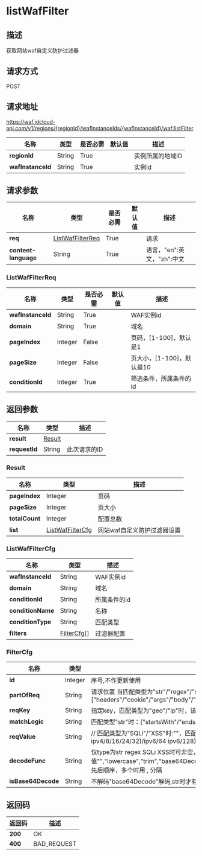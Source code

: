 # listWafFilter


## 描述
获取网站waf自定义防护过滤器

## 请求方式
POST

## 请求地址
https://waf.jdcloud-api.com/v1/regions/{regionId}/wafInstanceIds/{wafInstanceId}/waf:listFilter

|名称|类型|是否必需|默认值|描述|
|---|---|---|---|---|
|**regionId**|String|True| |实例所属的地域ID|
|**wafInstanceId**|String|True| |实例Id|

## 请求参数
|名称|类型|是否必需|默认值|描述|
|---|---|---|---|---|
|**req**|[ListWafFilterReq](listwaffilter#listwaffilterreq)|True| |请求|
|**content-language**|String|True| |语言，"en":英文，"zh":中文|

### <div id="listwaffilterreq">ListWafFilterReq</div>
|名称|类型|是否必需|默认值|描述|
|---|---|---|---|---|
|**wafInstanceId**|String|True| |WAF实例id|
|**domain**|String|True| |域名|
|**pageIndex**|Integer|False| |页码，[1-100]，默认是1|
|**pageSize**|Integer|False| |页大小，[1-100]，默认是10|
|**conditionId**|Integer|True| |筛选条件，所属条件的id|

## 返回参数
|名称|类型|描述|
|---|---|---|
|**result**|[Result](listwaffilter#result)| |
|**requestId**|String|此次请求的ID|

### <div id="result">Result</div>
|名称|类型|描述|
|---|---|---|
|**pageIndex**|Integer|页码|
|**pageSize**|Integer|页大小|
|**totalCount**|Integer|配置总数|
|**list**|[ListWafFilterCfg](listwaffilter#listwaffiltercfg)|网站waf自定义防护过滤器设置|
### <div id="listwaffiltercfg">ListWafFilterCfg</div>
|名称|类型|描述|
|---|---|---|
|**wafInstanceId**|String|WAF实例id|
|**domain**|String|域名|
|**conditionId**|String|所属条件的id|
|**conditionName**|String|名称|
|**conditionType**|String|匹配类型|
|**filters**|[FilterCfg[]](listwaffilter#filtercfg)|过滤器配置|
### <div id="filtercfg">FilterCfg</div>
|名称|类型|描述|
|---|---|---|
|**id**|Integer|序号,不作更新使用|
|**partOfReq**|String|请求位置 当匹配类型为"str"/"regex"/"size"时，可选字段：["headers"/"cookie"/"args"/"body"/"uri"/"method"] | 匹配类型为"SQLi"/"XSS"时:可选字段：["headers"/"cookie"/"args"/"body"/"uri"]|当匹配类型为"geo"/"ip"时，该字段为空|
|**reqKey**|String|指定key，匹配类型为"geo"/"ip"时，该字段为空,|  partOfReq为uri/body/method 时，该字段为空，header/cookie时非空，args时选填|
|**matchLogic**|String|匹配类型"str"时：["startsWith"/"endsWith"/"contains"/"equal"]|匹配类型为"geo"/"SQLi"/"XSS"/"regex"时：""|匹配类型为"size"时：["equal"/"notEquals"/"greaterThan"/"greaterThanOrEqual"/"lessThan"/"lessThanOrEqual"]|
|**reqValue**|String|// 匹配类型为"SQLi"/"XSS"时:""，匹配类型为"geo"时:该值为省份名称。匹配类型为"ip"时，该值为 ipv4/8/16/24/32)/ipv6/64 ipv6/128)| 匹配类型为"size"时:数字字符串 其他类型不限|
|**decodeFunc**|String|仅type为str regex SQLi XSS时可非空，取值"","lowercase","trim","base64Decode","urlDecode","htmlDecode","hexDecode","sqlTrim"按先后顺序，多个时用 , 分隔|
|**isBase64Decode**|String|不解码"base64Decode"解码,str时才有|

## 返回码
|返回码|描述|
|---|---|
|**200**|OK|
|**400**|BAD_REQUEST|
